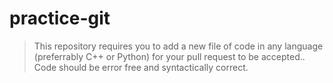 # practice-git

> This repository requires you to add a new file of code in any language (preferrably C++ or Python) for your pull request to be accepted..
> Code should be error free and syntactically correct.
